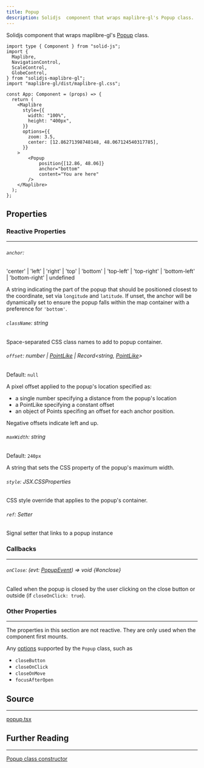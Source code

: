 ```yaml
---
title: Popup
description: Solidjs  component that wraps maplibre-gl's Popup class.
---
```


Solidjs component that wraps maplibre-gl's [Popup](https://maplibre.org/maplibre-gl-js/docs/API/classes/Popup/) class.

```tsx
import type { Component } from "solid-js";
import {
  Maplibre,
  NavigationControl,
  ScaleControl,
  GlobeControl,
} from "solidjs-maplibre-gl";
import "maplibre-gl/dist/maplibre-gl.css";

const App: Component = (props) => {
  return (
    <Maplibre
      style={{
        width: "100%",
        height: "400px",
      }}
      options={{
        zoom: 3.5,
        center: [12.86271398748148, 48.067124540317785],
      }}
    >
        <Popup
            position{[12.86, 48.06]}
            anchor="bottom"
            content="You are here"
        />
    </Maplibre>
  );
};
```

## Properties

### Reactive Properties

---

###### `anchor`:

'center' | 'left' | 'right' | 'top' | 'bottom' | 'top-left' | 'top-right' | 'bottom-left' | 'bottom-right' | undefined

A string indicating the part of the popup that should be positioned closest to the coordinate, set via `longitude` and `latitude`.
If unset, the anchor will be dynamically set to ensure the popup falls within the map container with a preference for `'bottom'`.

###### `className`: string

Space-separated CSS class names to add to popup container.

###### `offset`: number | [PointLike](./types.md#pointlike) | Record\<string, [PointLike](./types.md#pointlike)\>

Default: `null`

A pixel offset applied to the popup's location specified as:

- a single number specifying a distance from the popup's location
- a PointLike specifying a constant offset
- an object of Points specifing an offset for each anchor position.

Negative offsets indicate left and up.

###### `maxWidth`: string

Default: `240px`

A string that sets the CSS property of the popup's maximum width.

###### `style`: JSX.CSSProperties

CSS style override that applies to the popup's container.

###### `ref`: Setter<Popup>

Signal setter that links to a popup instance

### Callbacks

---

###### `onClose`: (evt: [PopupEvent](./types.md#popupevent)) => void {#onclose}

Called when the popup is closed by the user clicking on the close button or outside (if `closeOnClick: true`).

### Other Properties

---

The properties in this section are not reactive. They are only used when the component first mounts.

Any [options](https://maplibre.org/maplibre-gl-js/docs/API/type-aliases/PopupOptions/) supported by the `Popup` class, such as

- `closeButton`
- `closeOnClick`
- `closeOnMove`
- `focusAfterOpen`

## Source

---

[popup.tsx](https://github.com/cliffordkleinsr/solidjs-maplibre-gl/blob/main/packages/map/src/popup.tsx)

## Further Reading

---

[Popup class constructor](https://maplibre.org/maplibre-gl-js/docs/API/classes/Popup/)

